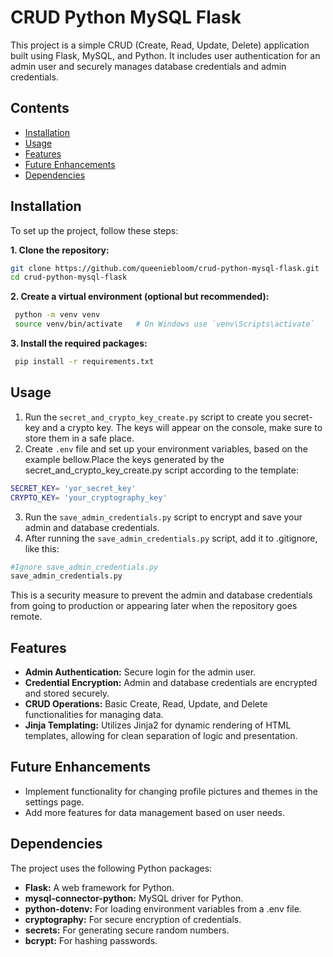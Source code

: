 # CRUD Python MySQL Flask

This project is a simple CRUD (Create, Read, Update, Delete) application built using Flask, MySQL, and Python. It includes user authentication for an admin user and securely manages database credentials and admin credentials.

## Contents

- [Installation](#installation)
- [Usage](#usage)
- [Features](#requirements)
- [Future Enhancements](#future-enhancements)
- [Dependencies](#dependecies)

## Installation

To set up the project, follow these steps:

**1. Clone the repository:**
   ```bash
   git clone https://github.com/queeniebloom/crud-python-mysql-flask.git
   cd crud-python-mysql-flask
   ```
**2. Create a virtual environment (optional but recommended):**
   ```bash
    python -m venv venv
    source venv/bin/activate   # On Windows use `venv\Scripts\activate`
   ```
**3. Install the required packages:**
   ```bash
    pip install -r requirements.txt
   ```
## Usage
1. Run the `secret_and_crypto_key_create.py` script to create you secret-key and a crypto key. The keys will appear on the console, make sure to store them in a safe place.
2. Create `.env` file and set up your environment variables, based on the example bellow.Place the keys generated by the secret_and_crypto_key_create.py script according to the template:
```bash
SECRET_KEY= 'yor_secret_key'
CRYPTO_KEY= 'your_cryptography_key'
```
3. Run the `save_admin_credentials.py` script to encrypt and save your admin and database credentials.
4. After running the `save_admin_credentials.py` script, add it to .gitignore, like this:
```bash
#Ignore save_admin_credentials.py
save_admin_credentials.py
```
This is a security measure to prevent the admin and database credentials from going to production or appearing later when the repository goes remote.

## Features
- **Admin Authentication:** Secure login for the admin user.
- **Credential Encryption:** Admin and database credentials are encrypted and stored securely.
- **CRUD Operations:** Basic Create, Read, Update, and Delete functionalities for managing data.
- **Jinja Templating:** Utilizes Jinja2 for dynamic rendering of HTML templates, allowing for clean separation of logic and presentation.

## Future Enhancements
- Implement functionality for changing profile pictures and themes in the settings page.
- Add more features for data management based on user needs.

## Dependencies
The project uses the following Python packages:

- **Flask:** A web framework for Python.
- **mysql-connector-python:** MySQL driver for Python.
- **python-dotenv:** For loading environment variables from a .env file.
- **cryptography:** For secure encryption of credentials.
- **secrets:** For generating secure random numbers.
- **bcrypt:** For hashing passwords.
